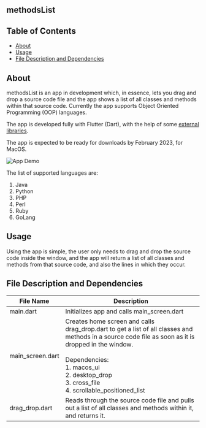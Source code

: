 ## methodsList

## Table of Contents

<!-- no toc -->
- [About](#about)
- [Usage](#usage)
- [File Description and Dependencies](#file-description-and-dependencies)

## About 

methodsList is an app in development which, in essence, lets you drag and drop a
source code file and the app shows a list of all classes and methods within that source code. Currently the app supports Object Oriented Programming (OOP) languages.

The app is developed fully with Flutter (Dart), with the help of some [external libraries](#file-description-and-dependencies). 

The app is expected to be ready for downloads by February 2023, for MacOS.

![App Demo](https://i.imgur.com/sbb3fwR.gif)

The list of supported languages are:
1. Java
2. Python
3. PHP
4. Perl
5. Ruby
6. GoLang

## Usage

Using the app is simple, the user only needs to drag and drop the source code
inside the window, and the app will return a list of all classes and methods from that source code, and also the lines in which they occur. 

## File Description and Dependencies

| File Name | Description                                 |
|-----------|---------------------------------------------|
| main.dart | Initializes app and calls main_screen.dart |
| main_screen.dart | Creates home screen and calls drag_drop.dart to get a list of all classes and methods in a source code file as soon as it is dropped in the window. <br /> <br /> Dependencies: <br /> 1. macos_ui <br /> 2. desktop_drop <br /> 3. cross_file <br /> 4. scrollable_positioned_list
|drag_drop.dart | Reads through the source code file and pulls out a list of all classes and methods within it, and returns it. 
